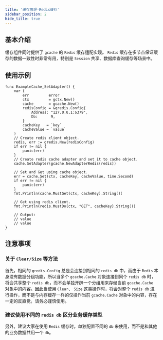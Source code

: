 ```yaml
---
title: '缓存管理-Redis缓存'
sidebar_position: 2
hide_title: true
---
```


## 基本介绍

缓存组件同时提供了 `gcache` 的 `Redis` 缓存适配实现。 `Redis` 缓存在多节点保证缓存的数据一致性时非常有用，特别是 `Session` 共享、数据库查询缓存等场景中。

## 使用示例

```
func ExampleCache_SetAdapter() {
	var (
		err         error
		ctx         = gctx.New()
		cache       = gcache.New()
		redisConfig = &gredis.Config{
			Address: "127.0.0.1:6379",
			Db:      9,
		}
		cacheKey   = `key`
		cacheValue = `value`
	)
	// Create redis client object.
	redis, err := gredis.New(redisConfig)
	if err != nil {
		panic(err)
	}
	// Create redis cache adapter and set it to cache object.
	cache.SetAdapter(gcache.NewAdapterRedis(redis))

	// Set and Get using cache object.
	err = cache.Set(ctx, cacheKey, cacheValue, time.Second)
	if err != nil {
		panic(err)
	}
	fmt.Println(cache.MustGet(ctx, cacheKey).String())

	// Get using redis client.
	fmt.Println(redis.MustDo(ctx, "GET", cacheKey).String())

	// Output:
	// value
	// value
}
```

## 注意事项

### 关于 `Clear/Size` 等方法

首先，相同的 `gredis.Config` 总是会连接到相同的 `redis db` 中，而由于 `Redis` 本身没有数据分组功能，所以当多个 `gcache.Cache` 对象连接到同个 `redis db` 时，将会共享整个 `redis db`，而不会单独开辟一个分组用来存储当前 `gcache.Cache` 对象中的内容。因此当使用 `Clear`、 `Size` 这类操作时，将会对整个 `redis db` 进行操作，而不是与内存缓存一样的仅操作当前 `gcache.Cache` 对象中的内容，存在一定的反直觉，请务必谨慎使用。

### 建议使用不同的 `redis db` 区分业务缓存类型

另外，建议大家在使用 `Redis` 缓存时，单独配置不同的 `db` 来使用，而不是和其他的业务数据共用一个 `db`。